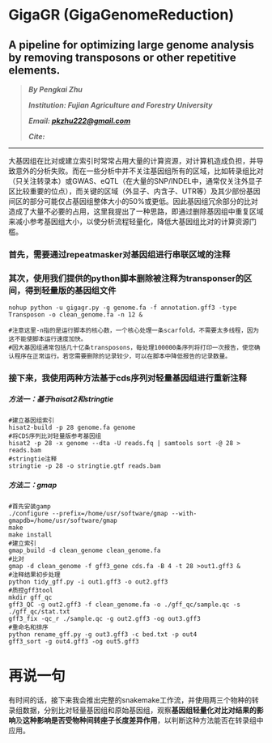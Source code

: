 # GigaGR (GigaGenomeReduction)
## A pipeline for optimizing large genome analysis by removing transposons or other repetitive elements.

> ***By Pengkai Zhu***
> 
> ***Institution: Fujian Agriculture and Forestry University***
> 
>  ***Email: pkzhu222@gmail.com***
> 
>  ***Cite:***
>  
>


------

大基因组在比对或建立索引时常常占用大量的计算资源，对计算机造成负担，并导致意外的分析失败。而在一些分析中并不关注基因组所有的区域，比如转录组比对（只关注转录本）或GWAS、eQTL（在大量的SNP/INDEL中，通常仅关注外显子区比较重要的位点），而关键的区域（外显子、内含子、UTR等）及其少部份基因间区的部分可能仅占基因组整体大小的50%或更低。因此基因组冗余部分的比对造成了大量不必要的占用，这里我提出了一种思路，即通过删除基因组中重复区域来减小参考基因组大小，以使分析流程轻量化，降低大基因组比对的计算资源门槛。

### 首先，需要通过repeatmasker对基因组进行串联区域的注释


### 其次，使用我们提供的python脚本删除被注释为transponser的区间，得到轻量版的基因组文件
```
nohup python -u gigagr.py -g genome.fa -f annotation.gff3 -type Transposon -o clean_genome.fa -n 12 &

#注意这里-n指的是运行脚本的核心数，一个核心处理一条scarfold，不需要太多线程，因为这不能使脚本运行速度加快。
#因大基因组通常包括几十亿条transposons，每处理100000条序列将打印一次报告，使您确认程序在正常运行。若您需要删除的记录较少，可以在脚本中降低报告的记录数量。
```
### 接下来，我使用两种方法基于cds序列对轻量基因组进行重新注释

##### 方法一：基于haisat2和stringtie
```shell
#建立基因组索引
hisat2-build -p 28 genome.fa genome
#将CDS序列比对轻量版参考基因组
hisat2 -p 28 -x genome --dta -U reads.fq | samtools sort -@ 28 > reads.bam
#stringtie注释
stringtie -p 28 -o stringtie.gtf reads.bam
```

##### 方法二：gmap
```
#首先安装gamp
./configure --prefix=/home/usr/software/gmap --with-gmapdb=/home/usr/software/gmap
make
make install
#建立索引
gmap_build -d clean_genome clean_genome.fa
#比对
gmap -d clean_genome -f gff3_gene cds.fa -B 4 -t 28 >out1.gff3 &
#注释结果初步处理
python tidy_gff.py -i out1.gff3 -o out2.gff3
#质控gff3tool
mkdir gff_qc
gff3_QC -g out2.gff3 -f clean_genome.fa -o ./gff_qc/sample.qc -s ./gff_qc/stat.txt
gff3_fix -qc_r ./sample.qc -g out2.gff3 -og out3.gff3
#重命名和排序
python rename_gff.py -g out3.gff3 -c bed.txt -p out4
gff3_sort -g out4.gff3 -og out5.gff3
```

# 再说一句

有时间的话，接下来我会推出完整的snakemake工作流，并使用两三个物种的转录组数据，分别比对轻量基因组和原始基因组，观察**基因组轻量化对比对结果的影响**及**这种影响是否受物种间转座子长度差异作用**，以判断这种方法能否在转录组中应用。
